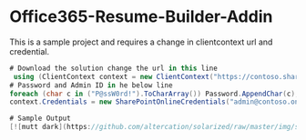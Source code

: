 # Office365-Resume-Builder-Addin
This is a sample project and requires a change in clientcontext url and credential. 
```C#
# Download the solution change the url in this line
 using (ClientContext context = new ClientContext("https://contoso.sharepoint.com"))
# Password and Admin ID in he below line
foreach (char c in ("P@ssW0rd!").ToCharArray()) Password.AppendChar(c);
context.Credentials = new SharePointOnlineCredentials("admin@contoso.onmicrosoft.com", Password);

# Sample Output
[![mutt dark](https://github.com/altercation/solarized/raw/master/img/screen-mutt-dark-th.png)](https://github.com/altercation/solarized/raw/master/img/screen-mutt-dark.png))
